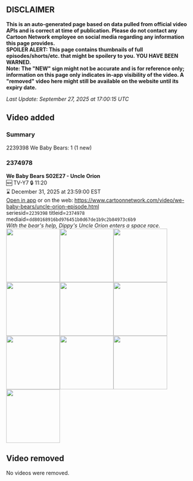 ## DISCLAIMER
**This is an auto-generated page based on data pulled from official video APIs and is correct at time of publication. Please do not contact any Cartoon Network employee on social media regarding any information this page provides.**  
**SPOILER ALERT: This page contains thumbnails of full episodes/shorts/etc. that might be spoilery to you. YOU HAVE BEEN WARNED.**  
**Note: The "NEW" sign might not be accurate and is for reference only; information on this page only indicates in-app visibility of the video. A "removed" video here might still be available on the website until its expiry date.**  

_Last Update: September 27, 2025 at 17:00:15 UTC_
## Video added
### Summary
2239398 We Baby Bears: 1 (1 new)  
### 2374978
**We Baby Bears S02E27 - Uncle Orion**  
🆕 TV-Y7 🔒 11:20  
⌛ December 31, 2025 at 23:59:00 EST  
[Open in app](https://cnvideo.sercomkc.org/redirector.html?type=cnapp&seriesid=2239398&titleid=2374978&mediaid=dd80168916bd976451b0d67de1b9c2b84973c6b9) or on the web: https://www.cartoonnetwork.com/video/we-baby-bears/uncle-orion-episode.html  
seriesid=`2239398` titleid=`2374978` mediaid=`dd80168916bd976451b0d67de1b9c2b84973c6b9`  
_With the bear's help, Dippy's Uncle Orion enters a space race._  
<a href="https://s3.amazonaws.com/cartoonorchestrator/2374978_001_1280x720.jpg"><img src="https://s3.amazonaws.com/cartoonorchestrator/2374978_001_640x360.jpg" height="144px" /></a><a href="https://s3.amazonaws.com/cartoonorchestrator/2374978_002_1280x720.jpg"><img src="https://s3.amazonaws.com/cartoonorchestrator/2374978_002_640x360.jpg" height="144px" /></a><a href="https://s3.amazonaws.com/cartoonorchestrator/2374978_003_1280x720.jpg"><img src="https://s3.amazonaws.com/cartoonorchestrator/2374978_003_640x360.jpg" height="144px" /></a><a href="https://s3.amazonaws.com/cartoonorchestrator/2374978_004_1280x720.jpg"><img src="https://s3.amazonaws.com/cartoonorchestrator/2374978_004_640x360.jpg" height="144px" /></a><a href="https://s3.amazonaws.com/cartoonorchestrator/2374978_005_1280x720.jpg"><img src="https://s3.amazonaws.com/cartoonorchestrator/2374978_005_640x360.jpg" height="144px" /></a><a href="https://s3.amazonaws.com/cartoonorchestrator/2374978_006_1280x720.jpg"><img src="https://s3.amazonaws.com/cartoonorchestrator/2374978_006_640x360.jpg" height="144px" /></a><a href="https://s3.amazonaws.com/cartoonorchestrator/2374978_007_1280x720.jpg"><img src="https://s3.amazonaws.com/cartoonorchestrator/2374978_007_640x360.jpg" height="144px" /></a><a href="https://s3.amazonaws.com/cartoonorchestrator/2374978_008_1280x720.jpg"><img src="https://s3.amazonaws.com/cartoonorchestrator/2374978_008_640x360.jpg" height="144px" /></a><a href="https://s3.amazonaws.com/cartoonorchestrator/2374978_009_1280x720.jpg"><img src="https://s3.amazonaws.com/cartoonorchestrator/2374978_009_640x360.jpg" height="144px" /></a><a href="https://s3.amazonaws.com/cartoonorchestrator/2374978_010_1280x720.jpg"><img src="https://s3.amazonaws.com/cartoonorchestrator/2374978_010_640x360.jpg" height="144px" /></a>
## Video removed
No videos were removed.  
